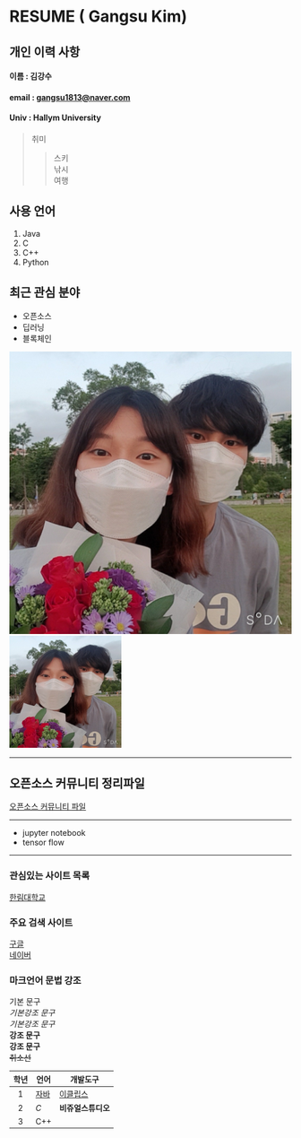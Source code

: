 # RESUME ( Gangsu Kim)

## 개인 이력 사항

#### 이름 : 김강수
#### email : gangsu1813@naver.com
#### Univ : Hallym University

> 취미
>> 스키  
>> 낚시  
>> 여행  

## 사용 언어
1. Java
2. C
3. C++
4. Python

## 최근 관심 분야
* 오픈소스
* 딥러닝
* 블록체인

![Love](Image.jpg)
<img src=Image.jpg width=200>

------
## 오픈소스 커뮤니티 정리파일
[오픈소스 커뮤니티 파일](openSourceCommunity.md)

----------------
* jupyter notebook
* tensor flow
----
### 관심있는 사이트 목록
[한림대학교][hallym]

### 주요 검색 사이트
[구글][google]  
[네이버][naver]

### 마크언어 문법 강조

기본 문구  
*기본강조 문구*  
_기본강조 문구_  
**강조 문구**  
__강조 문구__  
~~취소선~~  

|학년|언어|개발도구|
|:---:|---|---|
|1|[자바](http://www.oracle.com)|[이클립스][eclipse]|
|2|*C*|**비쥬얼스튜디오**|
|3|C++||


[google]: https://www.google.com
[naver]: https://www.naver.com
[hallym]: https://www.hallym.ac.kr
[eclipse]: https://www.eclipse.org

